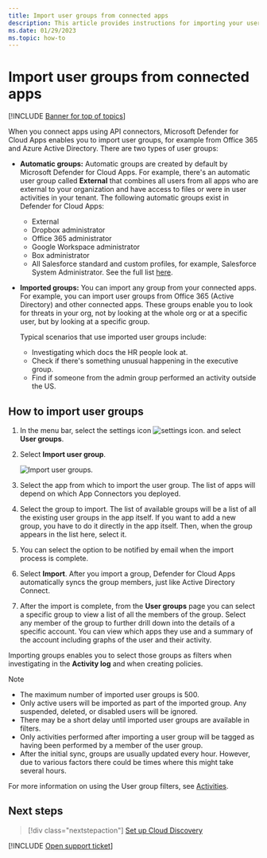 ```yaml
---
title: Import user groups from connected apps
description: This article provides instructions for importing your user groups from connected apps into Defender for Cloud Apps.
ms.date: 01/29/2023
ms.topic: how-to
---
```

# Import user groups from connected apps

[!INCLUDE [Banner for top of topics](includes/banner.md)]

When you connect apps using API connectors, Microsoft Defender for Cloud Apps enables you to import user groups, for example from Office 365 and Azure Active Directory. There are two types of user groups:

- **Automatic groups:** Automatic groups are created by default by Microsoft Defender for Cloud Apps. For example, there's an automatic user group called **External** that combines all users from all apps who are external to your organization and have access to files or were in user activities in your tenant. The following automatic groups exist in Defender for Cloud Apps:

  - External
  - Dropbox administrator
  - Office 365 administrator
  - Google Workspace administrator
  - Box administrator
  - All Salesforce standard and custom profiles, for example, Salesforce System Administrator. See the full list [here](https://help.salesforce.com/s/articleView?id=sf.standard_profiles.htm).

- **Imported groups:** You can import any group from your connected apps. For example, you can import user groups from Office 365 (Active Directory) and other connected apps. These groups enable you to look for threats in your org, not by looking at the whole org or at a specific user, but by looking at a specific group.

  Typical scenarios that use imported user groups include:

  - Investigating which docs the HR people look at.
  - Check if there's something unusual happening in the executive group.
  - Find if someone from the admin group performed an activity outside the US.

## How to import user groups

1. In the menu bar, select the settings icon ![settings icon.](media/settings-icon.png "settings icon") and select **User groups**.
1. Select **Import user group**.

    ![Import user groups.](media/user-groups-add.png)

1. Select the app from which to import the user group. The list of apps will depend on which App Connectors you deployed.
1. Select the group to import. The list of available groups will be a list of all the existing user groups in the app itself. If you want to add a new group, you have to do it directly in the app itself. Then, when the group appears in the list here, select it.
1. You can select the option to be notified by email when the import process is complete.
1. Select **Import**. After you import a group, Defender for Cloud Apps automatically syncs the group members, just like Active Directory Connect.
1. After the import is complete, from the **User groups** page you can select a specific group to view a list of all the members of the group. Select any member of the group to further drill down into the details of a specific account. You can view which apps they use and a summary of the account including graphs of the user and their activity.

Importing groups enables you to select those groups as filters when investigating in the **Activity log** and when creating policies.

> [!NOTE]
>
> - The maximum number of imported user groups is 500.
> - Only active users will be imported as part of the imported group. Any suspended, deleted, or disabled users will be ignored.
> - There may be a short delay until imported user groups are available in filters.
> - Only activities performed after importing a user group will be tagged as having been performed by a member of the user group.
> - After the initial sync, groups are usually updated every hour. However, due to various factors there could be times where this might take several hours.

For more information on using the User group filters, see [Activities](activity-filters.md).

## Next steps

> [!div class="nextstepaction"]
> [Set up Cloud Discovery](set-up-cloud-discovery.md)

[!INCLUDE [Open support ticket](includes/support.md)]
